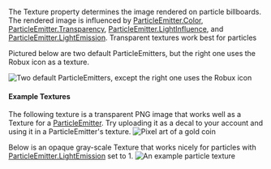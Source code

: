 The Texture property determines the image rendered on particle billboards.
The rendered image is influenced by [ParticleEmitter.Color](https://create.roblox.com/docs/reference/engine/classes/ParticleEmitter#Color),
[ParticleEmitter.Transparency](https://create.roblox.com/docs/reference/engine/classes/ParticleEmitter#Transparency), [ParticleEmitter.LightInfluence](https://create.roblox.com/docs/reference/engine/classes/ParticleEmitter#LightInfluence), and
[ParticleEmitter.LightEmission](https://create.roblox.com/docs/reference/engine/classes/ParticleEmitter#LightEmission). Transparent textures work best for
particles

Pictured below are two default ParticleEmitters, but the right one uses
the Robux icon as a texture.

![Two default ParticleEmitters, except the right one uses the Robux icon][1]

#### Example Textures

The following texture is a transparent PNG image that works well as a
Texture for a [ParticleEmitter](https://create.roblox.com/docs/reference/engine/classes/ParticleEmitter). Try uploading it as a decal to your
account and using it in a ParticleEmitter's texture.
![Pixel art of a gold coin][2]

Below is an opaque gray-scale Texture that works nicely for particles with
[ParticleEmitter.LightEmission](https://create.roblox.com/docs/reference/engine/classes/ParticleEmitter#LightEmission) set to 1.
![An example particle texture][3]

[1]: https://prod.docsiteassets.roblox.com/assets/blt15e439cb32a655c1/ParticleEmitter_Texture.png
[2]: https://prod.docsiteassets.roblox.com/assets/bltfe72f664112679bb/coin_01.png
[3]: https://prod.docsiteassets.roblox.com/assets/bltf793b94e42b0b6bf/aura.png